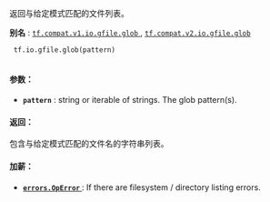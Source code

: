 返回与给定模式匹配的文件列表。

**别名** : [ `tf.compat.v1.io.gfile.glob` ](/api_docs/python/tf/io/gfile/glob), [ `tf.compat.v2.io.gfile.glob` ](/api_docs/python/tf/io/gfile/glob)

```
 tf.io.gfile.glob(pattern)
 
```

#### 参数：
- **`pattern`** : string or iterable of strings. The glob pattern(s).


#### 返回：
包含与给定模式匹配的文件名的字符串列表。

#### 加薪：
- **[ `errors.OpError` ](/api_docs/python/tf/errors/OpError)** : If there are filesystem / directory listing errors.
